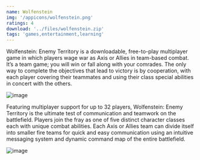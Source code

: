 ```yaml
---
name: Wolfenstein
img: '/appicons/wolfenstein.png'
ratings: 4
download: '../files/wolfenstein.zip'
tags: 'games,entertainment,learning'
---
```


Wolfenstein: Enemy Territory is a downloadable, free-to-play multiplayer game in which players wage war as Axis or Allies in team-based combat. It’s a team game; you will win or fall along with your comrades. The only way to complete the objectives that lead to victory is by cooperation, with each player covering their teammates and using their class special abilities in concert with the others.

<img src="../../screenshots/Wolfenstein/wolfensteinss1.png" alt="image" >

Featuring multiplayer support for up to 32 players, Wolfenstein: Enemy Territory is the ultimate test of communication and teamwork on the battlefield. Players join the fray as one of five distinct character classes each with unique combat abilities. Each Axis or Allies team can divide itself into smaller fire teams for quick and easy communication using an intuitive messaging system and dynamic command map of the entire battlefield.

<img src="../../screenshots/Wolfenstein/wolfensteinss2.png" alt="image" >
